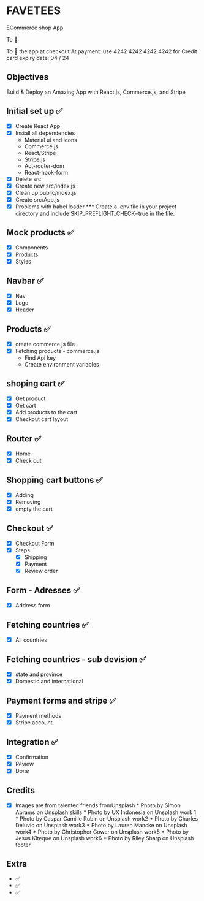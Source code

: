 # FAVETEES

ECommerce shop App

To :rocket:

To :test_tube: the app at checkout
At payment: use  4242 4242 4242 4242 for Credit card
expiry date: 04 / 24


<!-- ![example-site](example-site.gif) -->

## Objectives
Build & Deploy an Amazing App with React.js, Commerce.js, and Stripe

## Initial set up ✅

* [x] Create React App
* [x] Install all dependencies
    * Material ui and icons
    * Commerce.js
    * React/Stripe
    * Stripe.js
    * Act-router-dom
    * React-hook-form
* [x] Delete src
* [x] Create new src/index.js
* [x] Clean up public/index.js
* [x] Create src/App.js
* [x] Problems with babel loader
      *** Create a .env file in your project directory and include SKIP_PREFLIGHT_CHECK=true in the file.

## Mock products ✅

* [x] Components
* [x] Products
* [x] Styles

## Navbar ✅

* [x] Nav
* [x] Logo
* [x] Header

## Products ✅

* [x] create commerce.js file
* [x] Fetching products - commerce.js
     * Find Api key
     * Create environment variables

## shoping cart ✅

* [x] Get product
* [x] Get cart
* [x] Add products to the cart
* [x] Checkout cart layout

## Router ✅

* [x] Home
* [x] Check out

## Shopping cart buttons ✅

* [x] Adding
* [x] Removing
* [x] empty the cart
## Checkout ✅

*  [x] Checkout Form
*   [x] Steps
    * [x] Shipping
    * [x] Payment
    * [x] Review order

## Form - Adresses ✅

* [x] Address form
## Fetching countries ✅

* [x] All countries
## Fetching countries - sub devision ✅

* [x] state and province
* [x] Domestic and international
## Payment forms and stripe ✅

* [x] Payment methods
* [x] Stripe account

## Integration  ✅

* [x] Confirmation
* [x] Review
* [x] Done

## Credits

* [x] Images are from talented friends fromUnsplash
      * Photo by Simon Abrams on Unsplash skills
      * Photo by UX Indonesia on Unsplash  work 1
      * Photo by Caspar Camille Rubin on Unsplash work2
      * Photo by Charles Deluvio on Unsplash work3
      * Photo by Lauren Mancke on Unsplash work4
      * Photo by Christopher Gower on Unsplash work5
      * Photo by Jesus Kiteque on Unsplash work6
      * Photo by Riley Sharp on Unsplash footer


## Extra

* ✅
* ✅
* ✅
